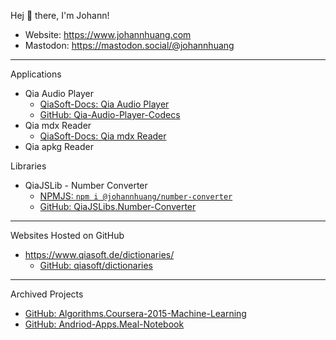 Hej 👋 there, I'm Johann!

* Website: <https://www.johannhuang.com>
* Mastodon: <https://mastodon.social/@johannhuang>

---

Applications

* Qia Audio Player
	* [QiaSoft-Docs: Qia Audio Player](https://qiasoft-docs.johannhuang.com/qia-audio-player/)
	* [GitHub: Qia-Audio-Player-Codecs](https://github.com/johannhuang/Qia-Audio-Player-Codecs)
* Qia mdx Reader
	* [QiaSoft-Docs: Qia mdx Reader](https://qiasoft-docs.johannhuang.com/qia-mdx-reader/)
* Qia apkg Reader 

Libraries

* QiaJSLib - Number Converter
	* [NPMJS: `npm i @johannhuang/number-converter`](https://www.npmjs.com/package/@johannhuang/number-converter)
	* [GitHub: QiaJSLibs.Number-Converter](https://github.com/johannhuang/QiaJSLibs.Number-Converter)

---

Websites Hosted on GitHub

* <https://www.qiasoft.de/dictionaries/>
	* [GitHub: qiasoft/dictionaries](https://github.com/qiasoft/dictionaries)

---

Archived Projects

* [GitHub: Algorithms.Coursera-2015-Machine-Learning](https://github.com/johannhuang/Algorithms.Coursera-2015-Machine-Learning)
* [GitHub: Andriod-Apps.Meal-Notebook](https://github.com/johannhuang/Andriod-Apps.Meal-Notebook)

